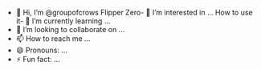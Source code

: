 - 👋 Hi, I’m @groupofcrows
Flipper Zero- 👀 I’m interested in ...
How to use it- 🌱 I’m currently learning ...
- 💞️ I’m looking to collaborate on ...
- 📫 How to reach me ...
- 😄 Pronouns: ...
- ⚡ Fun fact: ...

<!---
groupofcrows/groupofcrows is a ✨ special ✨ repository because its `README.md` (this file) appears on your GitHub profile.
You can click the Preview link to take a look at your changes.
--->
